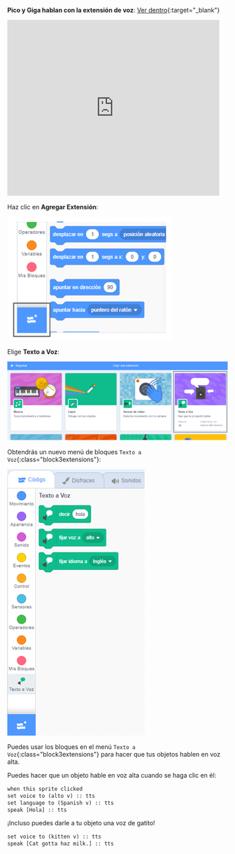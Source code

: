 **Pico y Giga hablan con la extensión de voz**: [Ver dentro](https://scratch.mit.edu/projects/499373708/editor){:target="_blank"}

<div class="scratch-preview">
  <iframe allowtransparency="true" width="485" height="402" src="https://scratch.mit.edu/projects/embed/499373708/?autostart=false" frameborder="0"></iframe>
</div>

Haz clic en **Agregar Extensión**:

![El ícono 'Agregar Extensión'.](images/add-extension.png)

Elige **Texto a Voz**:

![La extensión 'Texto a Voz' resaltada.](images/text-to-speech.png)

Obtendrás un nuevo menú de bloques `Texto a Voz`{:class="block3extensions"}:

![El menú de bloques 'Texto a Voz'.](images/text-to-speech-blocks.png)

Puedes usar los bloques en el menú `Texto a Voz`{:class="block3extensions"} para hacer que tus objetos hablen en voz alta.

Puedes hacer que un objeto hable en voz alta cuando se haga clic en él:

```blocks3
when this sprite clicked
set voice to (alto v) :: tts
set language to (Spanish v) :: tts
speak [Hola] :: tts
```

¡Incluso puedes darle a tu objeto una voz de gatito!

```blocks3
set voice to (kitten v) :: tts
speak [Cat gotta haz milk.] :: tts
```
